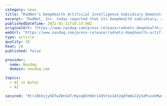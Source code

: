 ```yaml
---
category: news
title: "RadNet’s DeepHealth Artificial Intelligence Subsidiary Demonstrates Earlier Breast Cancer Detection in New Study"
excerpt: "RadNet, Inc. today reported that its DeepHealth subsidiary, a leading developer of artificial intelligence for mammography interpretation, published results of its novel AI algorithms in Nature Medicine,"
publishedDateTime: 2021-01-11T16:15:00Z
originalUrl: "https://www.nasdaq.com/press-release/radnets-deephealth-artificial-intelligence-subsidiary-demonstrates-earlier-breast"
webUrl: "https://www.nasdaq.com/press-release/radnets-deephealth-artificial-intelligence-subsidiary-demonstrates-earlier-breast"
type: article
quality: 28
heat: 28
published: false

provider:
  name: Nasdaq
  domain: nasdaq.com

topics:
  - AI in Autos
  - AI

secured: "9t+J8kXxjyS6TwZWnS4T/HyxqOGYHOr1Xd5tSo1At2q8fm6kJZySdPusohMwGzObYcg5JKeGBnI4wxSvgc3oroXhia7IOTXaLPvqECi9dE8G8CnlFXLBVd3MK5CxT/KxexfqKkRT733A2piSVreslYzg5RG3CPCSeQvplnHD/QUQaiZkc5v8qhpbbx+XEcGkS2ajSZVpMbGp7FX70yHRtUp9EcDZ6wEsoV26JbF4/fm5nVflZltQDTkj86j8WaK6oCYZmZ6tUohGfciqOd2EMm9eIIkk1sTAf6I8DZwqWmlhSQ9rxQkaQkJlCzkGCIO9rA+S7iXnnbwoEaoJowE4hPqFP1Nrl/axf1bX4FtkGyA=;UPEqW0wN1Gq+SkOijH/DXw=="
---
```


